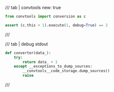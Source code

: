 /// tab | convtools
    new: true

```python
from convtools import conversion as c

assert (c.this + 1).execute(1, debug=True) == 2

```
///

/// tab | debug stdout
```python
def converter(data_):
    try:
        return data_ + 1
    except __exceptions_to_dump_sources:
        __convtools__code_storage.dump_sources()
        raise


```
///

